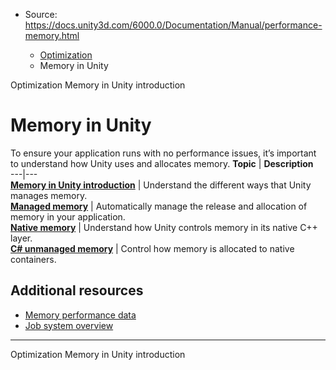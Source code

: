 * Source: https://docs.unity3d.com/6000.0/Documentation/Manual/performance-memory.html

  * [Optimization](https://docs.unity3d.com/6000.0/Documentation/Manual/analysis.html)
  * Memory in Unity


[](https://docs.unity3d.com/6000.0/Documentation/Manual/analysis.html)
Optimization
[](https://docs.unity3d.com/6000.0/Documentation/Manual/performance-memory-overview.html)
Memory in Unity introduction
# Memory in Unity
To ensure your application runs with no performance issues, it’s important to understand how Unity uses and allocates memory.
**Topic** | **Description**  
---|---  
**[Memory in Unity introduction](https://docs.unity3d.com/6000.0/Documentation/Manual/performance-memory-overview.html)** | Understand the different ways that Unity manages memory.  
**[Managed memory](https://docs.unity3d.com/6000.0/Documentation/Manual/performance-managed-memory.html)** | Automatically manage the release and allocation of memory in your application.  
**[Native memory](https://docs.unity3d.com/6000.0/Documentation/Manual/performance-native-memory.html)** | Understand how Unity controls memory in its native C++ layer.  
**[C# unmanaged memory](https://docs.unity3d.com/6000.0/Documentation/Manual/performance-unmanaged-memory.html)** | Control how memory is allocated to native containers.  
## Additional resources
  * [Memory performance data](https://docs.unity3d.com/6000.0/Documentation/Manual/profiler-memory.html)
  * [Job system overview](https://docs.unity3d.com/6000.0/Documentation/Manual/job-system.html)


* * *
[](https://docs.unity3d.com/6000.0/Documentation/Manual/analysis.html)
Optimization
[](https://docs.unity3d.com/6000.0/Documentation/Manual/performance-memory-overview.html)
Memory in Unity introduction
